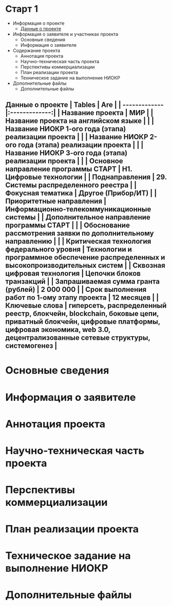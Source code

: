 # Старт 1

* Информация о проекте
    - [Данные о проекте](#1)
* Информация о заявителе и участниках проекта
    - Основные сведения
    - Информация о заявителе
* Содержание проекта
    - Аннотация проекта
    - Научно-техническая часть проекта
    - Перспективы коммерциализации	
    - План реализации проекта
    - Техническое задание на выполнение НИОКР
* Дополнительные файлы
    - Дополнительные файлы

<a name="1"><h2>Данные о проекте
| Tables        | Are           |
| ------------- |:-------------:| 
| Название проекта        | МИР           | 
| Название проекта на английском языке      |  | 
| Название НИОКР 1-ого года (этапа) реализации проекта |       | 
| Название НИОКР 2-ого года (этапа) реализации проекта |        | 
| Название НИОКР 3-ого года (этапа) реализации проекта |        | 
| Основное направление программы СТАРТ | Н1. Цифровые технологии | 
| Поднаправления | 29. Системы распределенного реестра | 
| Фокусная тематика | Другое (Прибор/ИТ) | 
| Приоритетные направления | Информационно-телекоммуникационные системы | 
| Дополнительное направление программы СТАРТ |  | 
| Обоснование рассмотрения заявки по дополнительному направлению |  | 
| Критическая технология федерального уровня | Технологии и программное обеспечение распределенных и высокопроизводительных систем | 
| Сквозная цифровая технология | Цепочки блоков транзакций | 
| Запрашиваемая сумма гранта (рублей) | 2 000 000 | 
| Срок выполнения работ по 1-ому этапу проекта | 12 месяцев | 
| Ключевые слова | гиперсеть, распределенный реестр, блокчейн, blockchain, боковые цепи, приватный блокчейн, цифровые платформы, цифровая экономика, web 3.0, децентрализованные сетевые структуры, системогенез | 
## Основные сведения
## Информация о заявителе
## Аннотация проекта
## Научно-техническая часть проекта
## Перспективы коммерциализации	
## План реализации проекта
## Техническое задание на выполнение НИОКР
## Дополнительные файлы